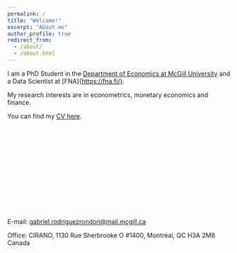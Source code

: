 ```yaml
---
permalink: /
title: "Welcome!"
excerpt: "About me"
author_profile: true
redirect_from: 
  - /about/
  - /about.html
---
```


I am a PhD Student in the [Department of Economics at McGill University](https://www.mcgill.ca/economics/) and a Data Scientist at [FNA]{https://fna.fi/}. 

My research interests are in econometrics, monetary economics and finance. 

You can find my [CV here](https://roga11.github.io/gabrielrodriguez.github.io/files/GRodriguezRondon_CV_20210907.pdf).
<br />
<br /> 
<br />
<br />
<br />
<br /> 
<br />
<br />
<br />
<br />
<br />
<br />
<br />
<br />
E-mail: <a href="mailto:gabriel.rodriguezrondon@mail.mcgill.ca">gabriel.rodriguezrondon@mail.mcgill.ca</a>

Office: CIRANO, 1130 Rue Sherbrooke O #1400, Montréal, QC H3A 2M8 Canada
